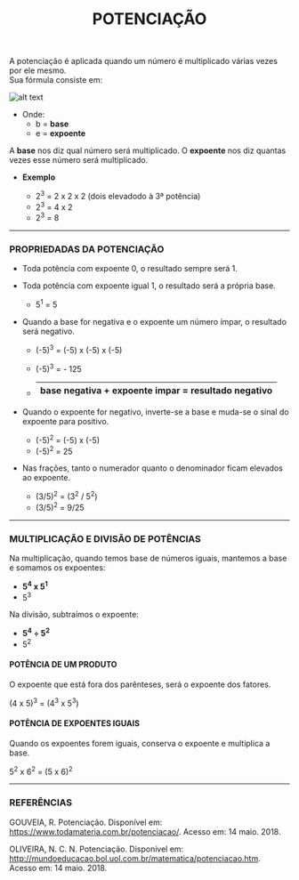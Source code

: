 <h1 align = "center">POTENCIAÇÃO</h1>

<br>

A potenciação é aplicada quando um número é multiplicado várias vezes por ele mesmo.<br>
Sua fórmula consiste em:

![alt text](https://raw.githubusercontent.com/ranielcsar/Matematica/master/imagens/potencia.png "Fórmula")

- Onde:
	- b = **base**
	- e = **expoente**

A **base** nos diz qual número será multiplicado. O **expoente** nos diz quantas vezes esse número será multiplicado.

- **Exemplo**

	- 2<sup>3</sup> = 2 x 2 x 2 (dois elevadodo à 3ª potência)
	- 2<sup>3</sup> = 4 x 2
	- 2<sup>3</sup> = 8

___

### PROPRIEDADAS DA POTENCIAÇÃO

- Toda potência com expoente 0, o resultado sempre será 1.
- Toda potência com expoente igual 1, o resultado será a própria base.

	- 5<sup>1</sup> = 5

- Quando a base for negativa e o expoente um número ímpar, o resultado será negativo.

	- (-5)<sup>3</sup> = (-5) x (-5) x (-5)
	- (-5)<sup>3</sup> = - 125
	
 	- | base negativa + expoente impar = resultado negativo
   	  |-
	
- Quando o expoente for negativo, inverte-se a base e muda-se o sinal do expoente para positivo.

	- (-5)<sup>2</sup> = (-5) x (-5)
	- (-5)<sup>2</sup> = 25

- Nas frações, tanto o numerador quanto o denominador ficam elevados ao expoente.

	- (3/5)<sup>2</sup> = (3<sup>2</sup> / 5<sup>2</sup>)
	- (3/5)<sup>2</sup> = 9/25

___

### MULTIPLICAÇÃO E DIVISÃO DE POTÊNCIAS

Na multiplicação, quando temos base de números iguais, mantemos a base e somamos os expoentes:

- <b>5<sup>4</sup> x 5<sup>1</sup></b>
- 5<sup>3</sup>

Na divisão, subtraímos o expoente:

- <b>5<sup>4</sup> ÷ 5<sup>2</sup></b>
- 5<sup>2</sup>


#### POTÊNCIA DE UM PRODUTO

O expoente que está fora dos parênteses, será o expoente dos fatores.

(4 x 5)<sup>3</sup> = (4<sup>3</sup> x 5<sup>3</sup>)

#### POTÊNCIA DE EXPOENTES IGUAIS

Quando os expoentes forem iguais, conserva o expoente e multiplica a base.

5<sup>2</sup> x 6<sup>2</sup> = (5 x 6)<sup>2</sup>

___

### REFERÊNCIAS

GOUVEIA, R. Potenciação. Disponível em: <https://www.todamateria.com.br/potenciacao/>. Acesso em: 14 maio. 2018.

OLIVEIRA, N. C. N. Potenciação. Disponível em: <http://mundoeducacao.bol.uol.com.br/matematica/potenciacao.htm>. Acesso em: 14 maio. 2018.
